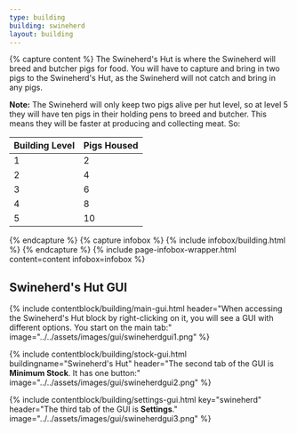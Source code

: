 ```yaml
---
type: building
building: swineherd
layout: building
---
```

{% capture content %}
The Swineherd's Hut is where the Swineherd will breed and butcher pigs for food. You will have to capture and bring in two pigs to the Swineherd's Hut, as the Swineherd will not catch and bring in any pigs.

**Note:** The Swineherd will only keep two pigs alive per hut level, so at level 5 they will have ten pigs in their holding pens to breed and butcher. This means they will be faster at producing and collecting meat. So:

| Building Level | Pigs Housed |
| -------------- | ----------- |
| 1              | 2           |
| 2              | 4           |
| 3              | 6           |
| 4              | 8           |
| 5              | 10          |
{% endcapture %}
{% capture infobox %}
{% include infobox/building.html %}
{% endcapture %}
{% include page-infobox-wrapper.html content=content infobox=infobox %}

## Swineherd's Hut GUI

{% include contentblock/building/main-gui.html header="When accessing the Swineherd's Hut block by right-clicking on it, you will see a GUI with different options. You start on the main tab:" image="../../assets/images/gui/swineherdgui1.png" %}

{% include contentblock/building/stock-gui.html buildingname="Swineherd's Hut" header="The second tab of the GUI is <strong>Minimum Stock</strong>. It has one button:" image="../../assets/images/gui/swineherdgui2.png" %}

{% include contentblock/building/settings-gui.html key="swineherd" header="The third tab of the GUI is <strong>Settings</strong>." image="../../assets/images/gui/swineherdgui3.png" %}